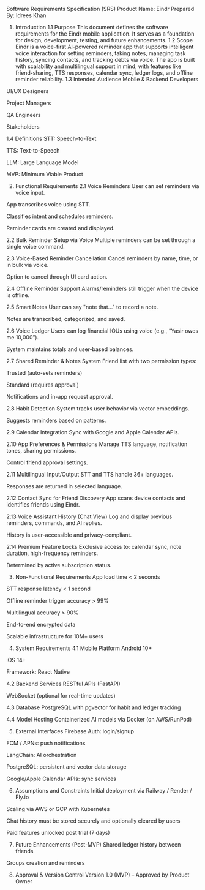 Software Requirements Specification (SRS)
Product Name: Eindr 
Prepared By: Idrees Khan

1. Introduction
1.1 Purpose
 This document defines the software requirements for the Eindr mobile application. It serves as a foundation for design, development, testing, and future enhancements.
1.2 Scope
 Eindr is a voice-first AI-powered reminder app that supports intelligent voice interaction for setting reminders, taking notes, managing task history, syncing contacts, and tracking debts via voice. The app is built with scalability and multilingual support in mind, with features like friend-sharing, TTS responses, calendar sync, ledger logs, and offline reminder reliability.
1.3 Intended Audience
Mobile & Backend Developers

UI/UX Designers

Project Managers

QA Engineers

Stakeholders

1.4 Definitions
STT: Speech-to-Text

TTS: Text-to-Speech

LLM: Large Language Model

MVP: Minimum Viable Product


2. Functional Requirements
2.1 Voice Reminders
User can set reminders via voice input.

App transcribes voice using STT.

Classifies intent and schedules reminders.

Reminder cards are created and displayed.

2.2 Bulk Reminder Setup via Voice
Multiple reminders can be set through a single voice command.

2.3 Voice-Based Reminder Cancellation
Cancel reminders by name, time, or in bulk via voice.

Option to cancel through UI card action.

2.4 Offline Reminder Support
Alarms/reminders still trigger when the device is offline.

2.5 Smart Notes
User can say "note that..." to record a note.

Notes are transcribed, categorized, and saved.

2.6 Voice Ledger
Users can log financial IOUs using voice (e.g., “Yasir owes me 10,000”).

System maintains totals and user-based balances.

2.7 Shared Reminder & Notes System
Friend list with two permission types:

Trusted (auto-sets reminders)

Standard (requires approval)

Notifications and in-app request approval.

2.8 Habit Detection
System tracks user behavior via vector embeddings.

Suggests reminders based on patterns.

2.9 Calendar Integration
Sync with Google and Apple Calendar APIs.

2.10 App Preferences & Permissions
Manage TTS language, notification tones, sharing permissions.

Control friend approval settings.

2.11 Multilingual Input/Output
STT and TTS handle 36+ languages.

Responses are returned in selected language.

2.12 Contact Sync for Friend Discovery
App scans device contacts and identifies friends using Eindr.

2.13 Voice Assistant History (Chat View)
Log and display previous reminders, commands, and AI replies.

History is user-accessible and privacy-compliant.

2.14 Premium Feature Locks
Exclusive access to: calendar sync, note duration, high-frequency reminders.

Determined by active subscription status.


3. Non-Functional Requirements
App load time < 2 seconds

STT response latency < 1 second

Offline reminder trigger accuracy > 99%

Multilingual accuracy > 90%

End-to-end encrypted data

Scalable infrastructure for 10M+ users


4. System Requirements
4.1 Mobile Platform
Android 10+

iOS 14+

Framework: React Native

4.2 Backend Services
RESTful APIs (FastAPI)

WebSocket (optional for real-time updates)

4.3 Database
PostgreSQL with pgvector for habit and ledger tracking

4.4 Model Hosting
Containerized AI models via Docker (on AWS/RunPod)


5. External Interfaces
Firebase Auth: login/signup

FCM / APNs: push notifications

LangChain: AI orchestration

PostgreSQL: persistent and vector data storage

Google/Apple Calendar APIs: sync services


6. Assumptions and Constraints
Initial deployment via Railway / Render / Fly.io

Scaling via AWS or GCP with Kubernetes

Chat history must be stored securely and optionally cleared by users

Paid features unlocked post trial (7 days)


7. Future Enhancements (Post-MVP)
Shared ledger history between friends

Groups creation and reminders


8. Approval & Version Control
Version 1.0 (MVP) – Approved by Product Owner

